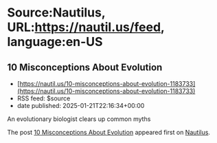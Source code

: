 # Source:Nautilus, URL:https://nautil.us/feed, language:en-US

## 10 Misconceptions About Evolution
 - [https://nautil.us/10-misconceptions-about-evolution-1183733](https://nautil.us/10-misconceptions-about-evolution-1183733)
 - RSS feed: $source
 - date published: 2025-01-21T22:16:34+00:00

<p>An evolutionary biologist clears up common myths</p>
<p>The post <a href="https://nautil.us/10-misconceptions-about-evolution-1183733/">10 Misconceptions About Evolution</a> appeared first on <a href="https://nautil.us">Nautilus</a>.</p>

